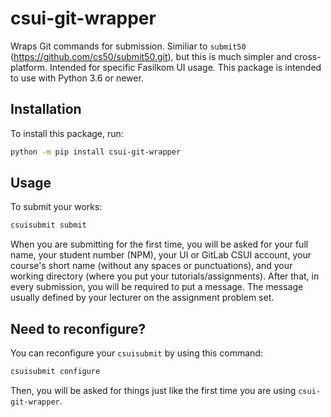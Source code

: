 # csui-git-wrapper

Wraps Git commands for submission. Similiar to `submit50` (https://github.com/cs50/submit50.git), but this is much simpler and cross-platform.
Intended for specific Fasilkom UI usage.
This package is intended to use with Python 3.6 or newer.

## Installation
To install this package, run:
```bash
python -m pip install csui-git-wrapper
```

## Usage
To submit your works:
```bash
csuisubmit submit
```
When you are submitting for the first time, you will be asked for your full name, your student number (NPM), your UI or GitLab CSUI account, your course's short name (without any spaces or punctuations), and your working directory (where you put your tutorials/assignments).
After that, in every submission, you will be required to put a message. The message usually defined by your lecturer on the assignment problem set.

## Need to reconfigure?
You can reconfigure your `csuisubmit` by using this command:
```bash
csuisubmit configure
```
Then, you will be asked for things just like the first time you are using `csui-git-wrapper`.
